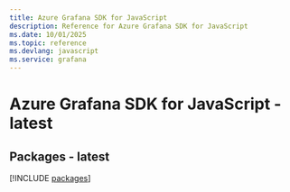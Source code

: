 ```yaml
---
title: Azure Grafana SDK for JavaScript
description: Reference for Azure Grafana SDK for JavaScript
ms.date: 10/01/2025
ms.topic: reference
ms.devlang: javascript
ms.service: grafana
---
```

# Azure Grafana SDK for JavaScript - latest
## Packages - latest
[!INCLUDE [packages](grafana-index.md)]